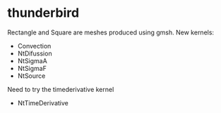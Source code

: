 thunderbird
=====

Rectangle and Square are meshes produced using gmsh.
New kernels:
 - Convection
 - NtDifussion
 - NtSigmaA
 - NtSigmaF
 - NtSource

Need to try the timederivative kernel
 - NtTimeDerivative
